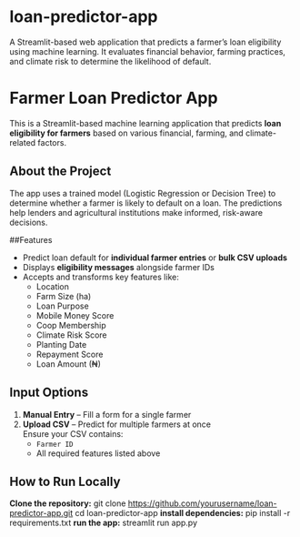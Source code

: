 # loan-predictor-app
A Streamlit-based web application that predicts a farmer’s loan eligibility using machine learning. It evaluates financial behavior, farming practices, and climate risk to determine the likelihood of default.
# Farmer Loan Predictor App

This is a Streamlit-based machine learning application that predicts **loan eligibility for farmers** based on various financial, farming, and climate-related factors.

## About the Project

The app uses a trained model (Logistic Regression or Decision Tree) to determine whether a farmer is likely to default on a loan. The predictions help lenders and agricultural institutions make informed, risk-aware decisions.

##Features

- Predict loan default for **individual farmer entries** or **bulk CSV uploads**
- Displays **eligibility messages** alongside farmer IDs
- Accepts and transforms key features like:
  - Location
  - Farm Size (ha)
  - Loan Purpose
  - Mobile Money Score
  - Coop Membership
  - Climate Risk Score
  - Planting Date
  - Repayment Score
  - Loan Amount (₦)

## Input Options

1. **Manual Entry** – Fill a form for a single farmer
2. **Upload CSV** – Predict for multiple farmers at once  
   Ensure your CSV contains:
   - `Farmer ID`
   - All required features listed above

## How to Run Locally
**Clone the repository:**
   git clone https://github.com/yourusername/loan-predictor-app.git
   cd loan-predictor-app
**install dependencies:**
   pip install -r requirements.txt
**run the app:**
   streamlit run app.py

